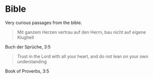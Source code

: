 # Bible #

Very curious passages from the bible.

> Mit ganzem Herzen vertrau auf den Herrn, bau nicht auf eigene Klugheit

Buch der Sprüche, 3:5

>  Trust in the Lord with all your heart, and do not lean on your own understanding

Book of Proverbs, 3:5
